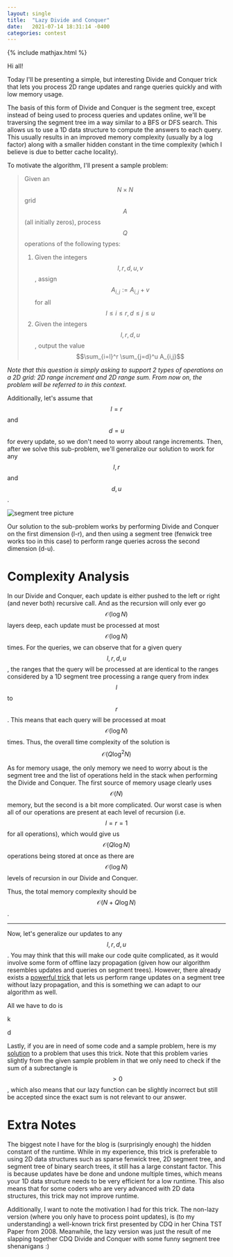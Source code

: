 ```yaml
---
layout: single
title:  "Lazy Divide and Conquer"
date:   2021-07-14 18:31:14 -0400
categories: contest
---
```


{% include mathjax.html %}

Hi all!

Today I'll be presenting a simple, but interesting Divide and Conquer trick that lets you
process 2D range updates and range queries quickly and with low memory usage.

The basis of this form of Divide and Conquer is the segment tree, except instead of being used to process queries and
 updates online, we'll be traversing the segment tree im a way similar to a BFS or DFS search.  This allows us to use a
1D data structure to compute the answers to each query.  This usually results in an improved memory complexity (usually
by a log factor) along with a smaller hidden constant in the time complexity (which I believe is due to better cache
locality).

To motivate the algorithm, I'll present a sample problem:

> Given an $$N \times N$$ grid $$A$$ (all initially zeros), process $$Q$$ operations of the following types:
> 1. Given the integers $$l,r,d,u,v$$, assign $$A_{i,j} := A_{i,j} + v$$ for all $$l \le i \le r, d \le j \le u$$
> 2. Given the integers $$l,r,d,u$$, output the value $$\sum_{i=l}^r \sum_{j=d}^u A_{i,j}$$

_Note that this question is simply asking to support 2 types of operations on a 2D grid: 2D range increment and 2D
range sum.  From now on, the problem will be referred to in this context._

Additionally, let's assume that $$l=r$$ and $$d=u$$ for every update, so we don't need to worry about range increments.
Then, after we solve this sub-problem, we'll generalize our solution to work for any $$l,r$$ and $$d,u$$.

![segment tree picture](https://raw.githubusercontent.com/e-maxx-eng/e-maxx-eng/master/img/sum-segment-tree.png)

Our solution to the sub-problem works by performing Divide and Conquer on the first dimension (l-r), and then
using a segment tree (fenwick tree works too in this case) to perform range queries across the second dimension (d-u).

# Complexity Analysis

In our Divide and Conquer, each update is either pushed to the left or right (and never both) recursive call. And as the
recursion will only ever go $$\mathcal{O}(\log{N})$$ layers deep, each update must be processed at most
$$\mathcal{O}(\log{N})$$ times.  For the queries, we can observe that for a given query $$l,r,d,u$$, the ranges that the
query will be processed at are identical to the ranges considered by a 1D segment tree processing a range query from
index $$l$$ to $$r$$.  This means that each query will be processed at moat $$\mathcal{O}(\log{N})$$ times. Thus, the
overall time complexity of the solution is $$\mathcal{O}(Q \log^2{N})$$

As for memory usage, the only memory we need to worry about is the segment tree and the list of operations held in the
stack when performing the Divide and Conquer.  The first source of memory usage clearly uses $$\mathcal{O}(N)$$ memory,
but the second is a bit more complicated.  Our worst case is when all of our operations are present at each level of
recursion (i.e. $$l=r=1$$ for all operations), which would give us $$\mathcal{O}(Q \log{N})$$ operations being stored at
once as there are $$\mathcal{O}(\log{N})$$ levels of recursion in our Divide and Conquer.

Thus, the total memory complexity should be $$\mathcal{O}(N + Q \log{N})$$.

---

Now, let's generalize our updates to any $$l,r,d,u$$.  You may think that this will make our code quite complicated, as
it would involve some form of offline lazy propagation (given how our algorithm resembles updates and queries on segment
trees).  However, there already exists a [powerful trick](https://codeforces.com/blog/entry/72626) that lets us perform
range updates on a segment tree without lazy propagation, and this is something we can adapt to our algorithm as well.

All we have to do is

k

d

Lastly, if you are in need of some code and a sample problem, here is my
[solution](https://mosesxu.ca/dmojsols/view/coci18c2p5/cpp) to a problem that uses this trick.  Note that this problem
 varies slightly from the given sample problem in that we only need to check if the sum of a subrectangle is $$>0$$,
which also means that our lazy function can be slightly incorrect but still be accepted since the exact sum is not
relevant to our answer.

# Extra Notes

The biggest note I have for the blog is (surprisingly enough) the hidden constant of the runtime.  While in my experience,
this trick is preferable to using 2D data structures such as sparse fenwick tree, 2D segment tree, and
 segment tree of binary search trees, it still has a large constant factor.  This is because updates have be done and
undone multiple times, which means your 1D data structure needs to be very efficient for a low runtime.  This also
means that for some coders who are very advanced with 2D data structures, this trick may not improve runtime.

Additionally, I want to note the motivation I had for this trick.  The non-lazy version (where you only have to process
point updates), is (to my understanding) a well-known trick first presented by CDQ in her China TST Paper from 2008.
Meanwhile, the lazy version was just the result of me slapping together CDQ Divide and Conquer with some funny segment tree
 shenanigans :)